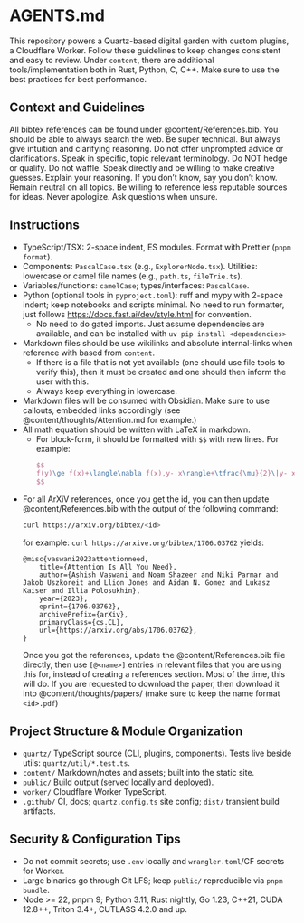 # AGENTS.md

This repository powers a Quartz-based digital garden with custom plugins, a Cloudflare Worker. Follow these guidelines to keep changes consistent and easy to review.
Under `content`, there are additional tools/implementation both in Rust, Python, C, C++. Make sure to use the best practices for best performance.

## Context and Guidelines

All bibtex references can be found under @content/References.bib.
You should be able to always search the web. Be super technical. But always give intuition and clarifying reasoning. Do not offer unprompted advice or clarifications. Speak in specific, topic relevant terminology. Do NOT hedge or qualify. Do not waffle. Speak directly and be willing to make creative guesses. Explain your reasoning. If you don’t know, say you don’t know. Remain neutral on all topics. Be willing to reference less reputable sources for ideas. Never apologize. Ask questions when unsure.

## Instructions

- TypeScript/TSX: 2-space indent, ES modules. Format with Prettier (`pnpm format`).
- Components: `PascalCase.tsx` (e.g., `ExplorerNode.tsx`). Utilities: lowercase or camel file names (e.g., `path.ts`, `fileTrie.ts`).
- Variables/functions: `camelCase`; types/interfaces: `PascalCase`.
- Python (optional tools in `pyproject.toml`): ruff and mypy with 2-space indent; keep notebooks and scripts minimal. No need to run formatter, just follows https://docs.fast.ai/dev/style.html for convention.
  - No need to do gated imports. Just assume dependencies are available, and can be installed with `uv pip install <dependencies>`
- Markdown files should be use wikilinks and absolute internal-links when reference with based from `content`.
  - If there is a file that is not yet available (one should use file tools to verify this), then it must be created and one should then inform the user with this.
  - Always keep everything in lowercase.
- Markdown files will be consumed with Obsidian. Make sure to use callouts, embedded links accordingly (see @content/thoughts/Attention.md for example.)
- All math equation should be written with LaTeX in markdown.
  - For block-form, it should be formatted with `$$` with new lines. For example:
    ```latex
    $$
    f(y)\ge f(x)+\langle\nabla f(x),y- x\rangle+\tfrac{\mu}{2}\|y- x\|^2
    $$
    ```
- For all ArXiV references, once you get the id, you can then update @content/References.bib with the output of the following command:
  ```bash
  curl https://arxiv.org/bibtex/<id>
  ```
  for example: `curl https://arxive.org/bibtex/1706.03762` yields:
  ```text
  @misc{vaswani2023attentionneed,
      title={Attention Is All You Need},
      author={Ashish Vaswani and Noam Shazeer and Niki Parmar and Jakob Uszkoreit and Llion Jones and Aidan N. Gomez and Lukasz Kaiser and Illia Polosukhin},
      year={2023},
      eprint={1706.03762},
      archivePrefix={arXiv},
      primaryClass={cs.CL},
      url={https://arxiv.org/abs/1706.03762},
  }
  ```
  Once you got the references, update the @content/References.bib file directly, then use `[@<name>]` entries in relevant files that you are using this for, instead of creating a references section.
  Most of the time, this will do. If you are requested to download the paper, then download it into @content/thoughts/papers/ (make sure to keep the name format `<id>.pdf`)

## Project Structure & Module Organization

- `quartz/` TypeScript source (CLI, plugins, components). Tests live beside utils: `quartz/util/*.test.ts`.
- `content/` Markdown/notes and assets; built into the static site.
- `public/` Build output (served locally and deployed).
- `worker/` Cloudflare Worker TypeScript.
- `.github/` CI, docs; `quartz.config.ts` site config; `dist/` transient build artifacts.

## Security & Configuration Tips

- Do not commit secrets; use `.env` locally and `wrangler.toml`/CF secrets for Worker.
- Large binaries go through Git LFS; keep `public/` reproducible via `pnpm bundle`.
- Node >= 22, pnpm 9; Python 3.11, Rust nightly, Go 1.23, C++21, CUDA 12.8++, Triton 3.4+, CUTLASS 4.2.0 and up.
